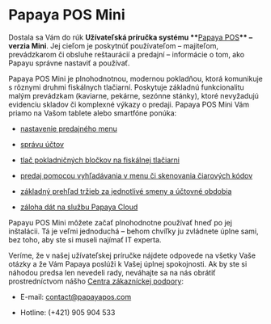 # Papaya POS Mini

Dostala sa Vám do rúk **Užívateľská príručka systému \*\***[Papaya POS](http://www.papayapos.com/)**\*\* – verzia Mini**. Jej cieľom je poskytnúť používateľom – majiteľom, prevádzkarom či obsluhe reštaurácií a predajní – informácie o tom, ako Papayu správne nastaviť a používať.

Papaya POS Mini je plnohodnotnou, modernou pokladňou, ktorá komunikuje s rôznymi druhmi fiskálnych tlačiarní. Poskytuje základnú funkcionalitu malým prevádzkam \(kaviarne, pekárne, sezónne stánky\), ktoré nevyžadujú evidenciu skladov či komplexné výkazy o predaji. Papaya POS Mini Vám priamo na Vašom tablete alebo smartfóne ponúka:

* [nastavenie predajného menu](/nastavenia-predajného-menu.html)

* [správu účtov](/práca-s-účtom.html)

* [tlač pokladničných bločkov na fiskálnej tlačiarni](/pridanie-tlačiarn%C3%AD--č%C3%ADtačky-čiarových-kódov.html)

* [predaj pomocou vyhľadávania v menu či skenovania čiarových kódov](/vyhľadávanie-v-menu.html)

* [základný prehľad tržieb za jednotlivé smeny a účtovné obdobia](/prehľady.html)

* [záloha dát na službu Papaya Cloud](/zálohovanie-dát.html)


Papayu POS Mini môžete začať plnohodnotne používať hneď po jej inštalácii. Tá je veľmi jednoduchá – behom chvíľky ju zvládnete úplne sami, bez toho, aby ste si museli najímať IT experta.

Veríme, že v našej užívateľskej príručke nájdete odpovede na všetky Vaše otázky a že Vám Papaya poslúži k Vašej úplnej spokojnosti. Ak by ste si náhodou predsa len nevedeli rady, neváhajte sa na nás obrátiť prostredníctvom nášho [Centra zákazníckej podpory](http://papayapos.com/cz/podpora/):

* E-mail: contact@papayapos.com

* Hotline: \(+421\) 905 904 533


